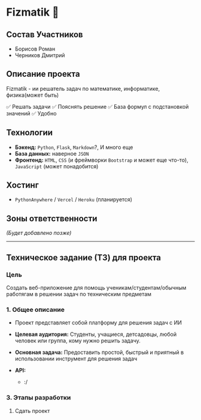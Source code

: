 # Fizmatik 🚀
 
## Состав Участников
*   Борисов Роман
*   Черников Дмитрий
 
## Описание проекта
Fizmatik - ии решатель задач по математике, информатике, физика(может быть)
 
✅ Решать задачи
✅ Пояснять решение
✅ База формул с подстановкой значений
✅ Удобно
 
## Технологии
*   **Бэкенд:** `Python`, `Flask`, `Markdown`?, И много еще
*   **База данных:** наверное `JSON`
*   **Фронтенд:** `HTML`, `CSS` (и фреймворки `Bootstrap` и может еще что-то), `JavaScript` (может понадобится)
 
## Хостинг
*   `PythonAnywhere` / `Vercel` / `Heroku` (планируется)
 
## Зоны ответственности
*(Будет добавлено позже)*
 
---
 
## Техническое задание (ТЗ) для проекта
 
### Цель
Создать веб-приложение для помощь ученикам/студентам/обычным работягам в решении задач по техническим предметам
 
### 1. Общее описание
*   Проект представляет собой платформу для решения задач с ИИ
*   **Целевая аудитория:** Студенты, учащиеся, детсадовцы, любой человек или группа, кому нужно решить задачу.
*   **Основная задача:** Предоставить простой, быстрый и приятный в использовании инструмент для решения задач
 
*   **API:**
    *   :/
 
### 3. Этапы разработки
1.  Сдать проект

